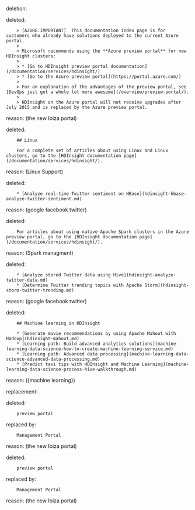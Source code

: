 deletion:

deleted:

		> [AZURE.IMPORTANT]  This documentation index page is for customers who already have solutions deployed to the current Azure portal.
		>
		> Microsoft recommends using the **Azure preview portal** for new HDInsight clusters:
		>
		> * [Go to HDInsight preview portal documentation](/documentation/services/hdinsight/)
		> * [Go to the Azure preview portal](https://portal.azure.com/)
		>
		> For an explanation of the advantages of the preview portal, see [DevOps just got a whole lot more awesome](/overview/preview-portal/).
		>
		> HDInsight on the Azure portal will not receive upgrades after July 2015 and is replaced by the Azure preview portal.

reason: (the new Ibiza portal)

deleted:

		## Linux
		
		For a complete set of articles about using Linux and Linux clusters, go to the [HDInsight documentation page](/documentation/services/hdinsight/).

reason: (Linux Support)

deleted:

		* [Analyze real-time Twitter sentiment on HBase](hdinsight-hbase-analyze-twitter-sentiment.md)

reason: (google facebook twitter)

deleted:

		For articles about using native Apache Spark clusters in the Azure preview portal, go to the [HDInsight documentation page](/documentation/services/hdinsight/).

reason: (Spark managment)

deleted:

		* [Analyze stored Twitter data using Hive](hdinsight-analyze-twitter-data.md)
		* [Determine Twitter trending topics with Apache Storm](hdinsight-storm-twitter-trending.md)

reason: (google facebook twitter)

deleted:

		## Machine learning in HDInsight
		
		* [Generate movie recommendations by using Apache Mahout with Hadoop](hdinsight-mahout.md)
		* [Learning path: Build advanced analytics solutions](machine-learning-data-science-how-to-create-machine-learning-service.md)
		* [Learning path: Advanced data processing](machine-learning-data-science-advanced-data-processing.md)
		* [Predict taxi tips with HDInsight and Machine Learning](machine-learning-data-science-process-hive-walkthrough.md)

reason: ({machine learning})

replacement:

deleted:

		preview portal

replaced by:

		Management Portal

reason: (the new Ibiza portal)

deleted:

		preview portal

replaced by:

		Management Portal

reason: (the new Ibiza portal)

